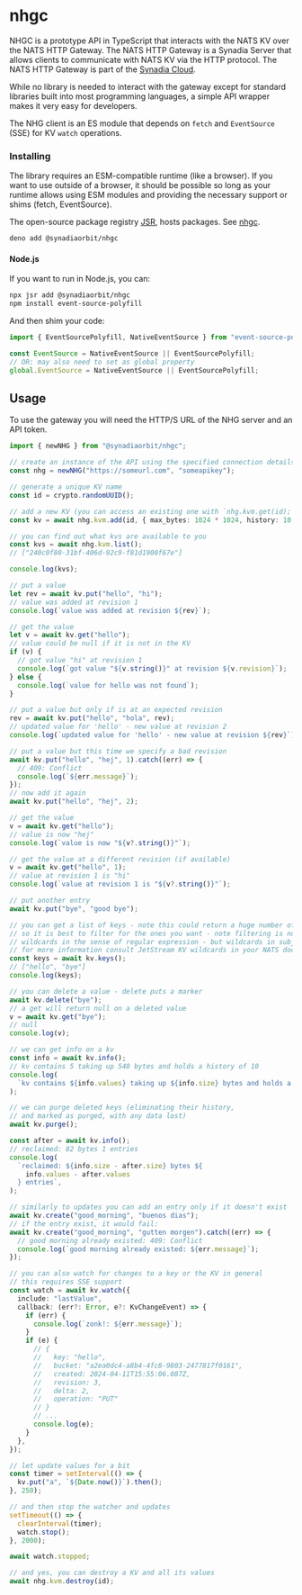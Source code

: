 # nhgc

NHGC is a prototype API in TypeScript that interacts with the NATS KV over the
NATS HTTP Gateway. The NATS HTTP Gateway is a Synadia Server that allows clients
to communicate with NATS KV via the HTTP protocol. The NATS HTTP Gateway is part of
the [Synadia Cloud](https://www.synadia.com/).

While no library is needed to interact with the gateway except for standard
libraries built into most programming languages, a simple API wrapper makes it
very easy for developers.

The NHG client is an ES module that depends on `fetch` and `EventSource` (SSE)
for KV `watch` operations.

### Installing

The library requires an ESM-compatible runtime (like a browser). If you want to
use outside of a browser, it should be possible so long as your runtime allows
using ESM modules and providing the necessary support or shims (fetch,
EventSource).

The open-source package registry [JSR](https://jsr.io), hosts packages. See
[nhgc](https://jsr.io/@synadiaorbit/nhgc).

```sh
deno add @synadiaorbit/nhgc
```

#### Node.js

If you want to run in Node.js, you can:

```sh
npx jsr add @synadiaorbit/nhgc
npm install event-source-polyfill
```

And then shim your code:

```javascript
import { EventSourcePolyfill, NativeEventSource } from "event-source-polyfill";

const EventSource = NativeEventSource || EventSourcePolyfill;
// OR: may also need to set as global property
global.EventSource = NativeEventSource || EventSourcePolyfill;
```

## Usage

To use the gateway you will need the HTTP/S URL of the NHG server and an API
token.

```typescript
import { newNHG } from "@synadiaorbit/nhgc";

// create an instance of the API using the specified connection details
const nhg = newNHG("https://someurl.com", "someapikey");

// generate a unique KV name
const id = crypto.randomUUID();

// add a new KV (you can access an existing one with `nhg.kvm.get(id);`)
const kv = await nhg.kvm.add(id, { max_bytes: 1024 * 1024, history: 10 });

// you can find out what kvs are available to you
const kvs = await nhg.kvm.list();
// ["240c0f80-31bf-406d-92c9-f81d1900f67e"]

console.log(kvs);

// put a value
let rev = await kv.put("hello", "hi");
// value was added at revision 1
console.log(`value was added at revision ${rev}`);

// get the value
let v = await kv.get("hello");
// value could be null if it is not in the KV
if (v) {
  // got value "hi" at revision 1
  console.log(`got value "${v.string()}" at revision ${v.revision}`);
} else {
  console.log(`value for hello was not found`);
}

// put a value but only if is at an expected revision
rev = await kv.put("hello", "hola", rev);
// updated value for 'hello' - new value at revision 2
console.log(`updated value for 'hello' - new value at revision ${rev}`);

// put a value but this time we specify a bad revision
await kv.put("hello", "hej", 1).catch((err) => {
  // 409: Conflict
  console.log(`${err.message}`);
});
// now add it again
await kv.put("hello", "hej", 2);

// get the value
v = await kv.get("hello");
// value is now "hej"
console.log(`value is now "${v?.string()}"`);

// get the value at a different revision (if available)
v = await kv.get("hello", 1);
// value at revision 1 is "hi"
console.log(`value at revision 1 is "${v?.string()}"`);

// put another entry
await kv.put("bye", "good bye");

// you can get a list of keys - note this could return a huge number of keys
// so it is best to filter for the ones you want - note filtering is not
// wildcards in the sense of regular expression - but wildcards in subjects
// for more information consult JetStream KV wildcards in your NATS documentation.
const keys = await kv.keys();
// ["hello", "bye"]
console.log(keys);

// you can delete a value - delete puts a marker
await kv.delete("bye");
// a get will return null on a deleted value
v = await kv.get("bye");
// null
console.log(v);

// we can get info on a kv
const info = await kv.info();
// kv contains 5 taking up 540 bytes and holds a history of 10
console.log(
  `kv contains ${info.values} taking up ${info.size} bytes and holds a history of ${info.history}`,
);

// we can purge deleted keys (eliminating their history,
// and marked as purged, with any data lost)
await kv.purge();

const after = await kv.info();
// reclaimed: 82 bytes 1 entries
console.log(
  `reclaimed: ${info.size - after.size} bytes ${
    info.values - after.values
  } entries`,
);

// similarly to updates you can add an entry only if it doesn't exist
await kv.create("good_morning", "buenos dias");
// if the entry exist, it would fail:
await kv.create("good_morning", "gutten morgen").catch((err) => {
  // good morning already existed: 409: Conflict
  console.log(`good morning already existed: ${err.message}`);
});

// you can also watch for changes to a key or the KV in general
// this requires SSE support
const watch = await kv.watch({
  include: "lastValue",
  callback: (err?: Error, e?: KvChangeEvent) => {
    if (err) {
      console.log(`zonk!: ${err.message}`);
    }
    if (e) {
      // {
      //   key: "hello",
      //   bucket: "a2ea0dc4-a8b4-4fc8-9803-2477817f0161",
      //   created: 2024-04-11T15:55:06.087Z,
      //   revision: 3,
      //   delta: 2,
      //   operation: "PUT"
      // }
      // ...
      console.log(e);
    }
  },
});

// let update values for a bit
const timer = setInterval(() => {
  kv.put("a", `${Date.now()}`).then();
}, 250);

// and then stop the watcher and updates
setTimeout(() => {
  clearInterval(timer);
  watch.stop();
}, 2000);

await watch.stopped;

// and yes, you can destroy a KV and all its values
await nhg.kvm.destroy(id);
```
